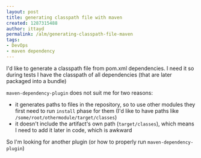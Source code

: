 ```yaml
---
layout: post
title: generating classpath file with maven
created: 1287315488
author: ittayd
permalink: /alm/generating-classpath-file-maven
tags:
- DevOps
- maven dependency
---
```

<div class="post-text">
<p>I'd like to generate a classpath file from pom.xml  dependencies. I need it so during tests I have the classpath of all  dependencies (that are later packaged into a bundle)</p>
<p><code>maven-dependency-plugin</code> does not suit me for two reasons:</p>
<ul>
    <li>it generates paths to files in the repository, so to use other modules they first need to run <code>install</code> phase for them (I'd like to have paths like <code>/some/root/othermodule/target/classes</code>)</li>
    <li>it doesn't include the artifact's own path (<code>target/classes</code>), which means I need to add it later in code, which is awkward</li>
</ul>
<p>So I'm looking for another plugin (or how to properly run <code>maven-dependency-plugin</code>)</p>
</div>
